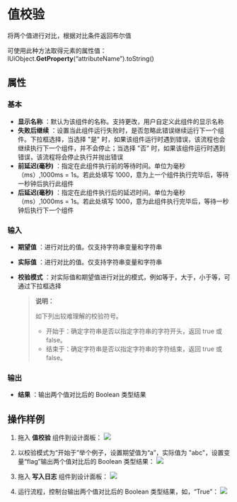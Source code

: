 # 值校验

将两个值进行对比，根据对比条件返回布尔值

可使用此种方法取得元素的属性值：IUiObject.**GetProperty**(“attributeName”).toString()

## 属性

### 基本

- **显示名称** ：默认为该组件的名称。支持更改，用户自定义此组件的显示名称
- **失败后继续** ：设置当此组件运行失败时，是否忽略此错误继续运行下一个组件。下拉框选择，当选择 "是" 时，如果该组件运行时遇到错误，该流程也会继续执行下一个组件，并不会停止；当选择 "否" 时，如果该组件运行时遇到错误，该流程将会停止执行并抛出错误
- **前延迟(毫秒)** ：指定在此组件执行前的等待时间。单位为毫秒（ms）,1000ms = 1s。若此处填写 1000，意为上一个组件执行完毕后，等待一秒钟后执行此组件
- **后延迟(毫秒)** ：指定在此组件执行后的延迟时间。单位为毫秒（ms）,1000ms = 1s。若此处填写 1000，意为此组件执行完毕后，等待一秒钟后执行下一个组件

### 输入

- **期望值** ：进行对比的值。仅支持字符串变量和字符串
- **实际值** ：进行对比的值。仅支持字符串变量和字符串
- **校验模式** ：对实际值和期望值进行对比的模式，例如等于，大于，小于等，可通过下拉框选择

    > **说明：**
    >
    > 如下列出较难理解的校验符号。
    > - 开始于：确定字符串是否以指定字符串的字符开头，返回 true 或 false。
    > - 结束于：确定字符串是否以指定字符串的字符结束，返回 true 或 false。

### 输出

- **结果** ：输出两个值对比后的 Boolean 类型结果

## 操作样例

1. 拖入 **值校验** 组件到设计面板：
![](https://docimages.blob.core.chinacloudapi.cn/images/Activities/valueCheck-1.png)

2. 以校验模式为“开始于”举个例子，设置期望值为“a”，实际值为 "abc"，设置变量“flag”输出两个值对比后的 Boolean 类型结果：
![](https://docimages.blob.core.chinacloudapi.cn/images/Activities/valueCheck-2.png)

3. 拖入 **写入日志** 组件到设计面板：
![](https://docimages.blob.core.chinacloudapi.cn/images/Activities/valueCheck-3.png)

4. 运行流程，控制台输出两个值对比后的 Boolean 类型结果，如，“True”：
![](https://docimages.blob.core.chinacloudapi.cn/images/Activities/valueCheck-4.png)
